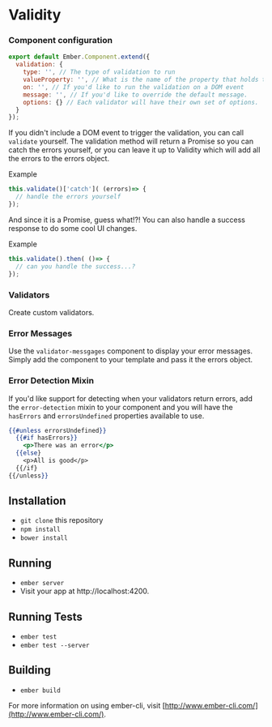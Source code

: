 # Validity

### Component configuration

```javascript
export default Ember.Component.extend({
  validation: {
    type: '', // The type of validation to run
    valueProperty: '', // What is the name of the property that holds the value
    on: '', // If you'd like to run the validation on a DOM event
    message: '', // If you'd like to override the default message.
    options: {} // Each validator will have their own set of options.
  }
});
```
If you didn't include a DOM event to trigger the validation, you can call `validate` yourself. The validation method will return a Promise so you can catch the errors yourself, or you can leave it up to Validity which will add all the errors to the errors object.

Example
```javascript
this.validate()['catch']( (errors)=> {
  // handle the errors yourself
});
```

And since it is a Promise, guess what!?! You can also handle a success response to do some cool UI changes.

Example
```javascript
this.validate().then( ()=> {
  // can you handle the success...?
});
```



### Validators

Create custom validators.


### Error Messages

Use the `validator-messgages` component to display your error messages. Simply add the component to your template and pass it the errors object.

### Error Detection Mixin

If you'd like support for detecting when your validators return errors, add the `error-detection` mixin to your component and you will have the `hasErrors` and `errorsUndefined` properties available to use.

```handlebars
{{#unless errorsUndefined}}
  {{#if hasErrors}}
    <p>There was an error</p>
  {{else}
    <p>All is good</p>
  {{/if}
{{/unless}}
```

## Installation

* `git clone` this repository
* `npm install`
* `bower install`

## Running

* `ember server`
* Visit your app at http://localhost:4200.

## Running Tests

* `ember test`
* `ember test --server`

## Building

* `ember build`

For more information on using ember-cli, visit [http://www.ember-cli.com/](http://www.ember-cli.com/).
